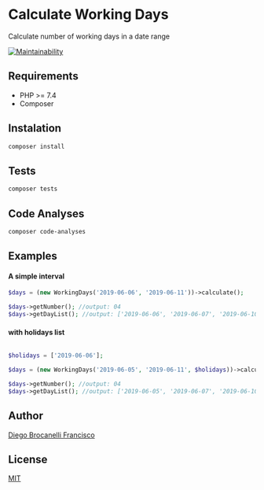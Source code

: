 # Calculate Working Days

Calculate number of working days in a date range

[![Maintainability](https://api.codeclimate.com/v1/badges/eb590106ff8f25a3580f/maintainability)](https://codeclimate.com/github/Diego-Brocanelli/calculate-working-days/maintainability)

## Requirements

- PHP >= 7.4
- Composer

## Instalation

```bash
composer install
```

## Tests

```bash
composer tests
```

## Code Analyses

```bash
composer code-analyses
```

## Examples


#### A simple interval

```php
$days = (new WorkingDays('2019-06-06', '2019-06-11'))->calculate();

$days->getNumber(); //output: 04
$days->getDayList(); //output: ['2019-06-06', '2019-06-07', '2019-06-10', '2019-06-11']
```

#### with holidays list

```php

$holidays = ['2019-06-06'];

$days = (new WorkingDays('2019-06-05', '2019-06-11', $holidays))->calculate();

$days->getNumber(); //output: 04
$days->getDayList(); //output: ['2019-06-05', '2019-06-07', '2019-06-10', '2019-06-11']
```

## Author

[Diego Brocanelli Francisco](http://www.diegobrocanelli.com.br/)

## License

[MIT](https://github.com/Diego-Brocanelli/calculate-working-days/blob/master/LICENSE)
